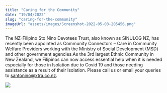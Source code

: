 ```yaml
---
title: "Caring for the Community"
date: "19/04/2022"
slug: "caring-for-the-community"
imageUrl: "assets/images/Screenshot-2022-05-03-205456.png"
---
```


The NZ-Filipino Sto Nino Devotees Trust, also known as SINULOG NZ, has recently been appointed as Community Connectors – Care in Community Welfare Providers working with the Ministry of Social Development (MSD) and other government agencies.As the 3rd largest Ethnic Community in New Zealand, we Filipinos can now access essential help when it is needed especially for those in Isolation due to Covid 19 and those needing assistance as a result of their Isolation. Please call us or email your queries to santonino@xtra.co.nz.

[![](https://i0.wp.com/santonino-nz.org/wp-content/uploads/2022/04/Screenshot-2022-05-03-205456.png?resize=570%2C807&ssl=1)](https://i0.wp.com/santonino-nz.org/wp-content/uploads/2022/04/Screenshot-2022-05-03-205456.png?ssl=1)